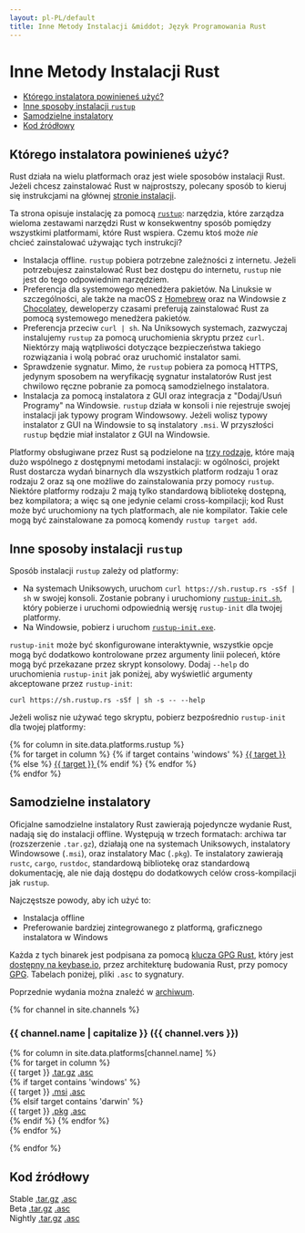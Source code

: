 ```yaml
---
layout: pl-PL/default
title: Inne Metody Instalacji &middot; Język Programowania Rust
---
```


# Inne Metody Instalacji Rust

- [Którego instalatora powinieneś użyć?](#which)
- [Inne sposoby instalacji `rustup`](#more-rustup)
- [Samodzielne instalatory](#standalone)
- [Kod źródłowy](#source)

## Którego instalatora powinieneś użyć?
<span id="which"></span>

Rust działa na wielu platformach oraz jest wiele sposobów instalacji Rust. Jeżeli
chcesz zainstalować Rust w najprostszy, polecany sposób to kieruj się
instrukcjami na głównej [stronie instalacji].

Ta strona opisuje instalację za pomocą [`rustup`]: narzędzia, które zarządza
wieloma zestawami narzędzi Rust w konsekwentny sposób pomiędzy wszystkimi platformami,
które Rust wspiera. Czemu ktoś może _nie_ chcieć zainstalować
używając tych instrukcji?

- Instalacja offline. `rustup` pobiera potrzebne zależności z internetu.
  Jeżeli potrzebujesz zainstalować Rust bez dostępu do internetu, `rustup`
  nie jest do tego odpowiednim narzędziem.
- Preferencja dla systemowego menedżera pakietów. Na Linuksie w szczególności,
  ale także na macOS z [Homebrew] oraz na Windowsie z [Chocolatey], deweloperzy
  czasami preferują zainstalować Rust za pomocą systemowego menedżera pakietów.
- Preferencja przeciw `curl | sh`. Na Uniksowych systemach, zazwyczaj
  instalujemy `rustup` za pomocą uruchomienia skryptu przez `curl`. Niektórzy
  mają wątpliwości dotyczące bezpieczeństwa takiego rozwiązania i wolą pobrać
  oraz uruchomić instalator sami.
- Sprawdzenie sygnatur. Mimo, że `rustup` pobiera za pomocą HTTPS, jedynym
  sposobem na weryfikację sygnatur instalatorów Rust jest chwilowo ręczne
  pobranie za pomocą samodzielnego instalatora.
- Instalacja za pomocą instalatora z GUI oraz integracja z "Dodaj/Usuń Programy"
  na Windowsie. `rustup` działa w konsoli i nie rejestruje swojej instalacji jak
  typowy program Windowsowy. Jeżeli wolisz typowy instalator z GUI na Windowsie
  to są instalatory `.msi`. W przyszłości `rustup` będzie miał instalator z GUI
  na Windowsie.

Platformy obsługiwane przez Rust są podzielone na [trzy rodzaje], które
mają dużo wspólnego z dostępnymi metodami instalacji: w ogólności, projekt Rust
dostarcza wydań binarnych dla wszystkich platform rodzaju 1 oraz rodzaju 2 oraz
są one możliwe do zainstalowania przy pomocy `rustup`. Niektóre platformy
rodzaju 2 mają tylko standardową bibliotekę dostępną, bez kompilatora;
a więc są one jedynie celami cross-kompilacji; kod Rust może być uruchomiony na
tych platformach, ale nie kompilator. Takie cele mogą być zainstalowane
za pomocą komendy `rustup target add`.

## Inne sposoby instalacji `rustup`
<span id="rustup"></span>

Sposób instalacji `rustup` zależy od platformy:

* Na systemach Uniksowych, uruchom `curl https://sh.rustup.rs -sSf | sh` w
  swojej konsoli. Zostanie pobrany i uruchomiony [`rustup-init.sh`], który
  pobierze i uruchomi odpowiednią wersję `rustup-init` dla twojej platformy.
* Na Windowsie, pobierz i uruchom [`rustup-init.exe`].

`rustup-init` może być skonfigurowane interaktywnie, wszystkie opcje mogą być
dodatkowo kontrolowane przez argumenty linii poleceń, które mogą być przekazane
przez skrypt konsolowy. Dodaj `--help` do uruchomienia `rustup-init` jak poniżej,
aby wyświetlić argumenty akceptowane przez `rustup-init`:

```
curl https://sh.rustup.rs -sSf | sh -s -- --help
```

Jeżeli wolisz nie używać tego skryptu, pobierz bezpośrednio `rustup-init` dla
twojej platformy:

<div class="rustup-init-table">
  {% for column in site.data.platforms.rustup %}
  <div>
    {% for target in column %}
    {% if target contains 'windows' %}
    <a href="https://static.rust-lang.org/rustup/dist/{{ target }}/rustup-init.exe">
      {{ target }}
    </a>
    {% else %}
    <a href="https://static.rust-lang.org/rustup/dist/{{ target }}/rustup-init">
      {{ target }}
    </a>
    {% endif %}
    {% endfor %}
  </div>
  {% endfor %}
</div>

## Samodzielne instalatory
<span id="standalone"></span>

Oficjalne samodzielne instalatory Rust zawierają pojedyncze wydanie Rust, nadają
się do instalacji offline. Występują w trzech formatach: archiwa tar
(rozszerzenie `.tar.gz`), działają one na systemach Uniksowych, instalatory
Windowsowe (`.msi`), oraz instalatory Mac (`.pkg`). Te instalatory zawierają
`rustc`, `cargo`, `rustdoc`, standardową bibliotekę oraz standardową
dokumentację, ale nie dają dostępu do dodatkowych celów cross-kompilacji jak
`rustup`.

Najczęstsze powody, aby ich użyć to:

- Instalacja offline
- Preferowanie bardziej zintegrowanego z platformą, graficznego
  instalatora w Windows

Każda z tych binarek jest podpisana za pomocą [klucza GPG Rust], który jest
[dostępny na keybase.io], przez architekturę budowania Rust, przy pomocy
[GPG]. Tabelach poniżej, pliki `.asc` to sygnatury.

Poprzednie wydania można znaleźć w [archiwum].

{% for channel in site.channels %}

### {{ channel.name | capitalize }} ({{ channel.vers }})
<span id="{{ channel.name }}"></span>

<div class="installer-table {{ channel.name }}">
  {% for column in site.data.platforms[channel.name] %}
  <div>
    {% for target in column %}
    <div>
      <span>{{ target }}</span>
      <a href="https://static.rust-lang.org/dist/rust-{{ channel.package }}-{{ target }}.tar.gz">.tar.gz</a>
      <a href="https://static.rust-lang.org/dist/rust-{{ channel.package }}-{{ target }}.tar.gz.asc">.asc</a>
    </div>
    {% if target contains 'windows' %}
    <div>
      <span>{{ target }}</span>
      <a href="https://static.rust-lang.org/dist/rust-{{ channel.package }}-{{ target }}.msi">.msi</a>
      <a href="https://static.rust-lang.org/dist/rust-{{ channel.package }}-{{ target }}.msi.asc">.asc</a>
    </div>
    {% elsif target contains 'darwin' %}
    <div>
      <span>{{ target }}</span>
      <a href="https://static.rust-lang.org/dist/rust-{{ channel.package }}-{{ target }}.pkg">.pkg</a>
      <a href="https://static.rust-lang.org/dist/rust-{{ channel.package }}-{{ target }}.pkg.asc">.asc</a>
    </div>
    {% endif %}
    {% endfor %}
  </div>
  {% endfor %}
</div>

{% endfor %}

## Kod źródłowy
<span id="source"></span>

<div class="installer-table">
  <div>
    <div>
      <span>Stable</span>
      <a href="https://static.rust-lang.org/dist/rustc-{{ site.stable }}-src.tar.gz">.tar.gz</a>
      <a href="https://static.rust-lang.org/dist/rustc-{{ site.stable }}-src.tar.gz.asc">.asc</a>
    </div>
  </div>
  <div>
    <div>
      <span>Beta</span>
      <a href="https://static.rust-lang.org/dist/rustc-beta-src.tar.gz">.tar.gz</a>
      <a href="https://static.rust-lang.org/dist/rustc-beta-src.gz.asc">.asc</a>
    </div>
  </div>
  <div>
    <div>
      <span>Nightly</span>
      <a href="https://static.rust-lang.org/dist/rustc-nightly-src.tar.gz">.tar.gz</a>
      <a href="https://static.rust-lang.org/dist/rustc-nightly-src.tar.gz.asc">.asc</a>
    </div>
  </div>
</div>

[stronie instalacji]: install.html
[`rustup`]: https://github.com/rust-lang-nursery/rustup.rs
[other-rustup]: https://github.com/rust-lang-nursery/rustup.rs#other-installation-methods
[`rustup-init.exe`]: https://static.rust-lang.org/rustup/dist/i686-pc-windows-gnu/rustup-init.exe
[`rustup-init.sh`]: https://static.rust-lang.org/rustup/rustup-init.sh
[Homebrew]: http://brew.sh/
[Chocolatey]: http://chocolatey.org/
[trzy rodzaje]: https://forge.rust-lang.org/platform-support.html
[klucza GPG Rust]: https://static.rust-lang.org/rust-key.gpg.ascii
[GPG]: https://gnupg.org/
[dostępny na keybase.io]: https://keybase.io/rust
[archiwum]: https://static.rust-lang.org/dist/index.html
